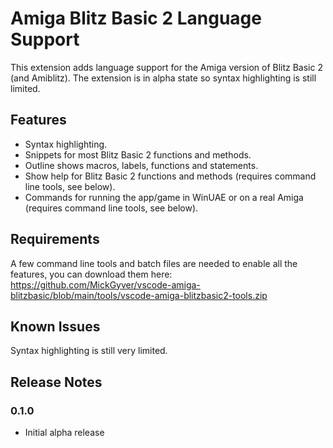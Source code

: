 # Amiga Blitz Basic 2 Language Support

This extension adds language support for the Amiga version of Blitz Basic 2 (and Amiblitz). The extension is in alpha state so syntax highlighting is still limited.

## Features

- Syntax highlighting.
- Snippets for most Blitz Basic 2 functions and methods.
- Outline shows macros, labels, functions and statements.
- Show help for Blitz Basic 2 functions and methods (requires command line tools, see below).
- Commands for running the app/game in WinUAE or on a real Amiga (requires command line tools, see below).

## Requirements

A few command line tools and batch files are needed to enable all the features, you can download them here: https://github.com/MickGyver/vscode-amiga-blitzbasic/blob/main/tools/vscode-amiga-blitzbasic2-tools.zip

## Known Issues

Syntax highlighting is still very limited.

## Release Notes

### 0.1.0

- Initial alpha release
